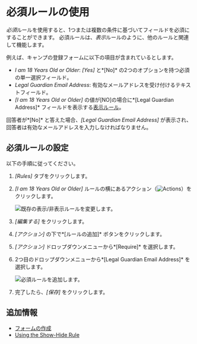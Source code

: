 # 必須ルールの使用

*必須*ルールを使用すると、1つまたは複数の条件に基づいてフィールドを必須にすることができます。 必須ルールは、*表示*ルールのように、他のルールと関連して機能します。

例えば、キャンプの登録フォームに以下の項目が含まれているとします。

  - *I am 18 Years Old or Older*: *[Yes]* と*[No]* の2つのオプションを持つ必須の単一選択フィールド。
  - *Legal Guardian Email Address*: 有効なメールアドレスを受け付けるテキストフィールド。
  - *[I am 18 Years Old or Older]* の値が[NO]の場合に*[Legal Guardian Address]* フィールドを表示する[表示ルール](./using-the-show-hide-rule.md)。

回答者が*[No]* と答えた場合、*[Legal Guardian Email Address]* が表示され、回答者は有効なメールアドレスを入力しなければなりません。

## 必須ルールの設定

以下の手順に従ってください。

1.  *[Rules]* タブをクリックします。

2.  *[I am 18 Years Old or Older]* ルールの横にあるアクション（![Actions](../../../images/icon-actions.png)）をクリックします。

    ![既存の表示/非表示ルールを変更します。](./using-the-require-rule/images/01.png)

3.  *[編集する]* をクリックします。

4.  *[アクション]* の下で*[ルールの追加]* ボタンをクリックします。

5.  *[アクション]* ドロップダウンメニューから*[Require]* を選択します。

6.  2つ目のドロップダウンメニューから*[Legal Guardian Email Address]* を選択します。

    ![必須ルールを追加します。](./using-the-require-rule/images/02.png)

7.  完了したら、*[保存]* をクリックします。

## 追加情報

  - [フォームの作成](../creating-and-managing-forms/creating-forms.md)
  - [Using the Show-Hide Rule](./using-the-show-hide-rule.md)
